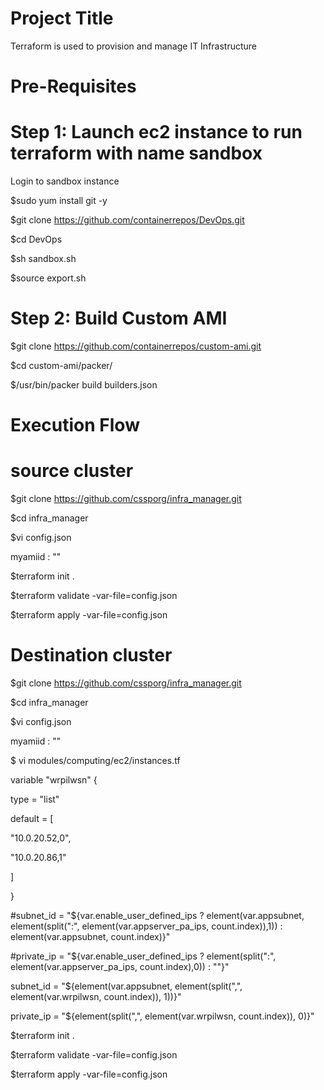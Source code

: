 Project Title
=====================
Terraform is used to provision and manage IT Infrastructure

Pre-Requisites
============================

# Step 1: Launch ec2 instance to run terraform with name sandbox

Login to sandbox instance

$sudo yum install git -y

$git clone https://github.com/containerrepos/DevOps.git

$cd DevOps

$sh sandbox.sh

$source export.sh

# Step 2: Build Custom AMI

$git clone https://github.com/containerrepos/custom-ami.git

$cd custom-ami/packer/

$/usr/bin/packer build builders.json


Execution Flow
=====================

# source cluster

$git clone https://github.com/cssporg/infra_manager.git

$cd infra_manager

$vi config.json

myamiid : ""

$terraform init .

$terraform validate -var-file=config.json

$terraform apply -var-file=config.json






# Destination cluster

$git clone https://github.com/cssporg/infra_manager.git

$cd infra_manager

$vi config.json

myamiid : ""


$ vi modules/computing/ec2/instances.tf

variable "wrpilwsn" {

type = "list"

default = [

"10.0.20.52,0",

"10.0.20.86,1"

]

}


#subnet_id = "${var.enable_user_defined_ips ? element(var.appsubnet, element(split(":", element(var.appserver_pa_ips, count.index)),1)) : element(var.appsubnet, count.index)}"

#private_ip = "${var.enable_user_defined_ips ? element(split(":", element(var.appserver_pa_ips, count.index),0)) : ""}"

subnet_id = "${element(var.appsubnet, element(split(",", element(var.wrpilwsn, count.index)), 1))}"

private_ip = "${element(split(",", element(var.wrpilwsn, count.index)), 0)}"


$terraform init .

$terraform validate -var-file=config.json

$terraform apply -var-file=config.json

